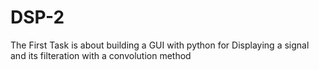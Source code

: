# DSP-2
The First Task is about building a GUI with python for Displaying a signal and its filteration with a convolution method
